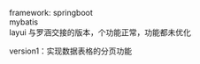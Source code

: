 framework: 
    springboot   
    mybatis   
    layui
    与罗涵交接的版本，个功能正常，功能都未优化

version1：实现数据表格的分页功能